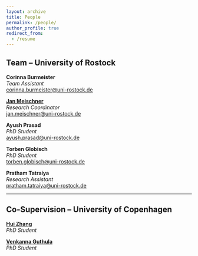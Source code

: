 ```yaml
---
layout: archive
title: People
permalink: /people/
author_profile: true
redirect_from:
  - /resume
---
```


## Team – University of Rostock

**Corinna Burmeister**  
_Team Assistant_  
[corinna.burmeister@uni-rostock.de](mailto:corinna.burmeister@uni-rostock.de)  

**[Jan Meischner](https://jmeischner.com)**  
_Research Coordinator_  
[jan.meischner@uni-rostock.de](mailto:jan.meischner@uni-rostock.de)  

**Ayush Prasad**  
_PhD Student_  
[ayush.prasad@uni-rostock.de](mailto:ayush.prasad@uni-rostock.de)  

**Torben Globisch**  
_PhD Student_  
[torben.globisch@uni-rostock.de](mailto:torben.globisch@uni-rostock.de)  

**Pratham Tatraiya**  
_Research Assistant_  
[pratham.tatraiya@uni-rostock.de](mailto:pratham.tatraiya@uni-rostock.de)


---

## Co-Supervision – University of Copenhagen

**[Hui Zhang](https://researchprofiles.ku.dk/en/persons/hui-zhang)**  
_PhD Student_  

**[Venkanna Guthula](https://researchprofiles.ku.dk/en/persons/venkanna-babu-guthula)**  
_PhD Student_  
